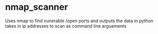 # nmap_scanner
Uses nmap to find vunerable /open ports and outputs the data in python
takes in ip addresses to scan as command line arguements